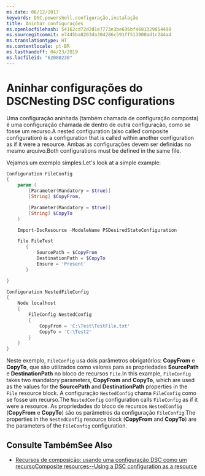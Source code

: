 ```yaml
---
ms.date: 06/12/2017
keywords: DSC,powershell,configuração,instalação
title: Aninhar configurações
ms.openlocfilehash: 54162cd72d2d1e7773e3be636bfa681329854498
ms.sourcegitcommit: e7445ba8203da304286c591ff513900ad1c244a4
ms.translationtype: HT
ms.contentlocale: pt-BR
ms.lasthandoff: 04/23/2019
ms.locfileid: "62080230"
---
```

# <a name="nesting-dsc-configurations"></a><span data-ttu-id="318c6-103">Aninhar configurações do DSC</span><span class="sxs-lookup"><span data-stu-id="318c6-103">Nesting DSC configurations</span></span>

<span data-ttu-id="318c6-104">Uma configuração aninhada (também chamada de configuração composta) é uma configuração chamada de dentro de outra configuração, como se fosse um recurso.</span><span class="sxs-lookup"><span data-stu-id="318c6-104">A nested configuration (also called composite configuration) is a configuration that is called within another configuration as if it were a resource.</span></span>
<span data-ttu-id="318c6-105">Ambas as configurações devem ser definidas no mesmo arquivo.</span><span class="sxs-lookup"><span data-stu-id="318c6-105">Both configurations must be defined in the same file.</span></span>

<span data-ttu-id="318c6-106">Vejamos um exemplo simples:</span><span class="sxs-lookup"><span data-stu-id="318c6-106">Let's look at a simple example:</span></span>

```powershell
Configuration FileConfig
{
    param (
        [Parameter(Mandatory = $true)]
        [String] $CopyFrom,

        [Parameter(Mandatory = $true)]
        [String] $CopyTo
    )

    Import-DscResource -ModuleName PSDesiredStateConfiguration

    File FileTest
       {
           SourcePath = $CopyFrom
           DestinationPath = $CopyTo
           Ensure = 'Present'
       }

}

Configuration NestedFileConfig
{
    Node localhost
    {
        FileConfig NestedConfig
        {
            CopyFrom = 'C:\Test\TestFile.txt'
            CopyTo = 'C:\Test2'
        }
    }
}
```

<span data-ttu-id="318c6-107">Neste exemplo, `FileConfig` usa dois parâmetros obrigatórios: **CopyFrom** e **CopyTo**, que são utilizados como valores para as propriedades **SourcePath** e **DestinationPath** no bloco de recursos `File`.</span><span class="sxs-lookup"><span data-stu-id="318c6-107">In this example, `FileConfig` takes two mandatory parameters,  **CopyFrom** and **CopyTo**, which are used as the values for the **SourcePath** and **DestinationPath** properties in the `File` resource block.</span></span>
<span data-ttu-id="318c6-108">A configuração `NestedConfig` chama `FileConfig` como se fosse um recurso.</span><span class="sxs-lookup"><span data-stu-id="318c6-108">The `NestedConfig` configuration calls `FileConfig` as if it were a resource.</span></span>
<span data-ttu-id="318c6-109">As propriedades do bloco de recursos `NestedConfig` (**CopyFrom** e **CopyTo**) são os parâmetros da configuração `FileConfig`.</span><span class="sxs-lookup"><span data-stu-id="318c6-109">The properties in the `NestedConfig` resource block (**CopyFrom** and **CopyTo**) are the parameters of the `FileConfig` configuration.</span></span>

## <a name="see-also"></a><span data-ttu-id="318c6-110">Consulte Também</span><span class="sxs-lookup"><span data-stu-id="318c6-110">See Also</span></span>

- [<span data-ttu-id="318c6-111">Recursos de composição: usando uma configuração DSC como um recurso</span><span class="sxs-lookup"><span data-stu-id="318c6-111">Composite resources--Using a DSC configuration as a resource</span></span>](../resources/authoringResourceComposite.md)